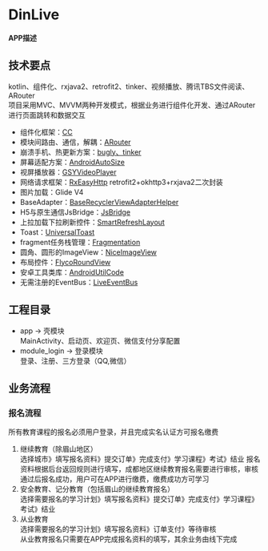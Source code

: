 # DinLive
**APP描述**
## 技术要点  
kotlin、组件化、rxjava2、retrofit2、tinker、视频播放、腾讯TBS文件阅读、ARouter  
项目采用MVC、MVVM两种开发模式，根据业务进行组件化开发、通过ARouter进行页面跳转和数据交互  

- 组件化框架：[CC](https://qibilly.com/CC-website)
- 模块间路由、通信，解耦：[ARouter](https://github.com/alibaba/ARouter/blob/master/README_CN.md)
- 崩溃手机、热更新方案：[bugly、tinker](https://bugly.qq.com/docs/)
- 屏幕适配方案：[AndroidAutoSize](https://github.com/JessYanCoding/AndroidAutoSize/blob/master/README-zh.md)
- 视屏播放器：[GSYVideoPlayer](https://github.com/CarGuo/GSYVideoPlayer)
- 网络请求框架：[RxEasyHttp](https://github.com/zhou-you/RxEasyHttp) retrofit2+okhttp3+rxjava2二次封装
- 图片加载：Glide V4
- BaseAdapter：[BaseRecyclerViewAdapterHelper](https://github.com/CymChad/BaseRecyclerViewAdapterHelper)
- H5与原生通信JsBridge：[JsBridge](https://github.com/lzyzsd/JsBridge)
- 上拉加载下拉刷新控件：[SmartRefreshLayout](https://github.com/scwang90/SmartRefreshLayout)
- Toast：[UniversalToast](https://github.com/bboylin/UniversalToast)
- fragment任务栈管理：[Fragmentation](https://github.com/YoKeyword/Fragmentation/tree/master)
- 圆角、圆形的ImageView：[NiceImageView](https://github.com/SheHuan/NiceImageView)
- 布局控件：[FlycoRoundView](https://github.com/H07000223/FlycoRoundView)
- 安卓工具类库：[AndroidUtilCode](https://github.com/Blankj/AndroidUtilCode)
- 无需注册的EventBus：[LiveEventBus](https://github.com/JeremyLiao/LiveEventBus)

## 工程目录
- app -> 壳模块  
    MainActivity、启动页、欢迎页、微信支付分享配置 
- module_login -> 登录模块  
    登录、注册、三方登录（QQ,微信）
## 业务流程

### 报名流程  
所有教育课程的报名必须用户登录，并且完成实名认证方可报名缴费

1. 继续教育（除眉山地区）  
选择城市》填写报名资料》提交订单》完成支付》学习课程》考试》结业
报名资料根据后台返回规则进行填写，成都地区继续教育报名需要进行审核，审核通过后报名成功，用户可在APP进行缴费，缴费成功方可学习
2. 安全教育、记分教育（包括眉山的继续教育报名）  
选择需要报名的学习计划》填写报名资料》提交订单》完成支付》学习课程》考试》结业
3. 从业教育  
选择需要报名的学习计划》填写报名资料》订单支付》等待审核  
从业教育报名只需要在APP完成报名资料的填写，其余业务由线下完成
